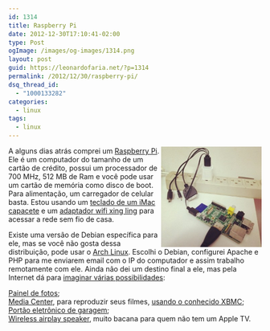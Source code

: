 ```yaml
---
id: 1314
title: Raspberry Pi
date: 2012-12-30T17:10:41-02:00
type: Post
ogImage: /images/og-images/1314.png
layout: post
guid: https://leonardofaria.net/?p=1314
permalink: /2012/12/30/raspberry-pi/
dsq_thread_id:
  - "1000133282"
categories:
  - linux
tags:
  - linux
---
```

[<img src="/wp-content/uploads/2012/12/raspberry-300x300.jpg" alt="" title="raspberry" align="right" width="200" height="200" class="foto left" />](http://instagram.com/p/TO-7dfjTU3/) A alguns dias atrás comprei um [Raspberry Pi](http://pt.wikipedia.org/wiki/Raspberry_Pi). Ele é um computador do tamanho de um cartão de crédito, possui um processador de 700 MHz, 512 MB de Ram e você pode usar um cartão de memória como disco de boot. Para alimentação, um carregador de celular basta. Estou usando um [teclado de um iMac capacete](http://en.wikipedia.org/wiki/File:Apple_USB_Keyboard_B.jpg) e um [adaptador wifi xing ling](http://dx.com/p/802-11b-g-54mbps-wifi-wlan-wireless-network-usb-adapter-50856) para acessar a rede sem fio de casa.

Existe uma versão de Debian específica para ele, mas se você não gosta dessa distribuição, pode usar o [Arch Linux](http://www.raspberrypi.org/downloads). Escolhi o Debian, configurei Apache e PHP para me enviarem email com o IP do computador e assim trabalho remotamente com ele. Ainda não dei um destino final a ele, mas pela Internet dá para [imaginar várias possibilidades](http://www.wired.com/design/2012/12/more-raspberry-pi-please/?pid=1634&viewall=true):

[Painel de fotos](http://theswitchtolinux.blogspot.com.br/2012/12/raspberry-pi-daily-deviations-picture.html);  
[Media Center](http://www.raspbmc.com/about/), para reproduzir seus filmes, [usando o conhecido XBMC](http://www.element14.com/community/groups/raspberry-pi/blog/2012/11/08/build-a-raspberry-pi-media-center);  
[Portão eletrônico de garagem](http://hackaday.com/2012/12/11/garage-door-opener-using-siri-and-raspberry-pi/);  
[Wireless airplay speaker](http://jordanburgess.com/post/38986434391/raspberry-pi-airplay), muito bacana para quem não tem um Apple TV.
